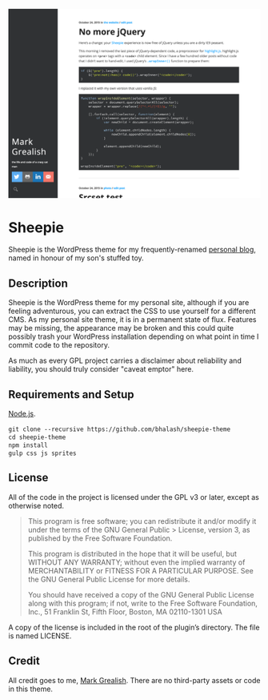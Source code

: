 ![](screenshot.png)

# Sheepie
Sheepie is the WordPress theme for my frequently-renamed [personal blog](http://www.bhalash.com), named in honour of my son's stuffed toy.

## Description
Sheepie is the WordPress theme for my personal site, although if you are feeling adventurous, you can extract the CSS to use yourself for a different CMS. As my personal site theme, it is in a permanent state of flux. Features may be missing, the appearance may be broken and this could quite possibly trash your WordPress installation depending on what point in time I commit code to the repository.

As much as every GPL project carries a disclaimer about reliability and liability, you should truly consider "caveat emptor" here.

## Requirements and Setup
[Node.js](https://nodejs.org/en/).

    git clone --recursive https://github.com/bhalash/sheepie-theme
    cd sheepie-theme
    npm install
    gulp css js sprites

## License
All of the code in the project is licensed under the GPL v3 or later, except as otherwise noted.

> This program is free software; you can redistribute it and/or modify it under the terms of the GNU General Public > License, version 3, as published by the Free Software Foundation.
>
> This program is distributed in the hope that it will be useful, but WITHOUT ANY WARRANTY; without even the implied warranty of MERCHANTABILITY or FITNESS FOR A PARTICULAR PURPOSE. See the GNU General Public License for more details.
>
> You should have received a copy of the GNU General Public License along with this program; if not, write to the Free Software Foundation, Inc., 51 Franklin St, Fifth Floor, Boston, MA 02110-1301 USA

A copy of the license is included in the root of the plugin’s directory. The file is named LICENSE.

## Credit
All credit goes to me, [Mark Grealish](http://www.bhalash.com). There are no third-party assets or code in this theme.
